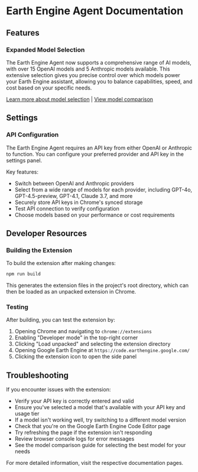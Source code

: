 # Earth Engine Agent Documentation

## Features

### Expanded Model Selection

The Earth Engine Agent now supports a comprehensive range of AI models, with over 15 OpenAI models and 5 Anthropic models available. This extensive selection gives you precise control over which models power your Earth Engine assistant, allowing you to balance capabilities, speed, and cost based on your specific needs.

[Learn more about model selection](./model-selection.md) | [View model comparison](./model-comparison.md)

## Settings

### API Configuration

The Earth Engine Agent requires an API key from either OpenAI or Anthropic to function. You can configure your preferred provider and API key in the settings panel.

Key features:
- Switch between OpenAI and Anthropic providers
- Select from a wide range of models for each provider, including GPT-4o, GPT-4.5-preview, GPT-4.1, Claude 3.7, and more
- Securely store API keys in Chrome's synced storage
- Test API connection to verify configuration
- Choose models based on your performance or cost requirements

## Developer Resources

### Building the Extension

To build the extension after making changes:

```bash
npm run build
```

This generates the extension files in the project's root directory, which can then be loaded as an unpacked extension in Chrome.

### Testing

After building, you can test the extension by:

1. Opening Chrome and navigating to `chrome://extensions`
2. Enabling "Developer mode" in the top-right corner
3. Clicking "Load unpacked" and selecting the extension directory
4. Opening Google Earth Engine at `https://code.earthengine.google.com/`
5. Clicking the extension icon to open the side panel

## Troubleshooting

If you encounter issues with the extension:

- Verify your API key is correctly entered and valid
- Ensure you've selected a model that's available with your API key and usage tier
- If a model isn't working well, try switching to a different model version
- Check that you're on the Google Earth Engine Code Editor page
- Try refreshing the page if the extension isn't responding
- Review browser console logs for error messages
- See the model comparison guide for selecting the best model for your needs

For more detailed information, visit the respective documentation pages.